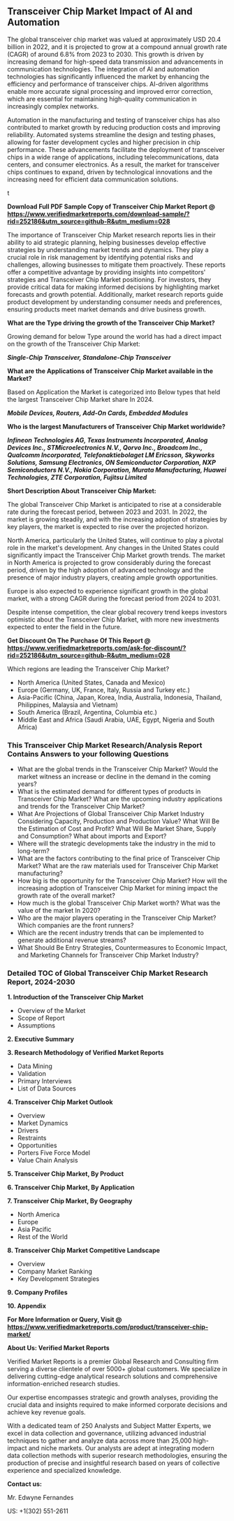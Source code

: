 <h2>Transceiver Chip Market Impact of AI and Automation</h2><p>The global transceiver chip market was valued at approximately USD 20.4 billion in 2022, and it is projected to grow at a compound annual growth rate (CAGR) of around 6.8% from 2023 to 2030. This growth is driven by increasing demand for high-speed data transmission and advancements in communication technologies. The integration of AI and automation technologies has significantly influenced the market by enhancing the efficiency and performance of transceiver chips. AI-driven algorithms enable more accurate signal processing and improved error correction, which are essential for maintaining high-quality communication in increasingly complex networks.</p><p>Automation in the manufacturing and testing of transceiver chips has also contributed to market growth by reducing production costs and improving reliability. Automated systems streamline the design and testing phases, allowing for faster development cycles and higher precision in chip performance. These advancements facilitate the deployment of transceiver chips in a wide range of applications, including telecommunications, data centers, and consumer electronics. As a result, the market for transceiver chips continues to expand, driven by technological innovations and the increasing need for efficient data communication solutions.</p>t</p><p id="" class=""><strong>Download Full PDF Sample Copy of Transceiver Chip Market Report @ <a href="https://www.verifiedmarketreports.com/download-sample/?rid=252186&utm_source=github-R&utm_medium=028" target="_blank">https://www.verifiedmarketreports.com/download-sample/?rid=252186&utm_source=github-R&utm_medium=028</a></strong></p><p>The importance of&nbsp;Transceiver Chip Market research reports lies in their ability to aid strategic planning, helping businesses develop effective strategies by understanding market trends and dynamics. They play a crucial role in risk management by identifying potential risks and challenges, allowing businesses to mitigate them proactively. These reports offer a competitive advantage by providing insights into competitors' strategies and Transceiver Chip Market positioning. For investors, they provide critical data for making informed decisions by highlighting market forecasts and growth potential. Additionally, market research reports guide product development by understanding consumer needs and preferences, ensuring products meet market demands and drive business growth.</p><p><strong>What are the&nbsp;Type driving the growth of the Transceiver Chip Market?</strong></p><p id="" class="">Growing demand for below Type around the world has had a direct impact on the growth of the Transceiver Chip Market:</p><em><strong>Single-Chip Transceiver, Standalone-Chip Transceiver</strong></em></p><strong>What are the&nbsp;Applications&nbsp;of Transceiver Chip Market available in the Market?</strong></p><p id="" class="">Based on Application the Market is categorized into Below types that held the largest Transceiver Chip Market share In 2024.</p><em><strong>Mobile Devices, Routers, Add-On Cards, Embedded Modules</strong></em></p><strong>Who is the largest Manufacturers of Transceiver Chip Market worldwide?</strong></p><p><em><strong>Infineon Technologies AG, Texas Instruments Incorporated, Analog Devices Inc., STMicroelectronics N.V., Qorvo Inc., Broadcom Inc., Qualcomm Incorporated, Telefonaktiebolaget LM Ericsson, Skyworks Solutions, Samsung Electronics, ON Semiconductor Corporation, NXP Semiconductors N.V., Nokia Corporation, Murata Manufacturing, Huawei Technologies, ZTE Corporation, Fujitsu Limited</strong></em></p><p id="" class=""><strong>Short Description About Transceiver Chip Market:</strong></p><p>The global Transceiver Chip Market is anticipated to rise at a considerable rate during the forecast period, between 2023 and 2031. In 2022, the market is growing steadily, and with the increasing adoption of strategies by key players, the market is expected to rise over the projected horizon.</p><p>North America, particularly the United States, will continue to play a pivotal role in the market's development. Any changes in the United States could significantly impact the Transceiver Chip Market growth trends. The market in North America is projected to grow considerably during the forecast period, driven by the high adoption of advanced technology and the presence of major industry players, creating ample growth opportunities.</p><p>Europe is also expected to experience significant growth in the global market, with a strong CAGR during the forecast period from 2024 to 2031.</p><p>Despite intense competition, the clear global recovery trend keeps investors optimistic about the Transceiver Chip Market, with more new investments expected to enter the field in the future.</p><p id="" class=""><strong>Get Discount On The Purchase Of This Report @ <a href="https://www.verifiedmarketreports.com/ask-for-discount/?rid=252186&utm_source=github-R&utm_medium=028" target="_blank">https://www.verifiedmarketreports.com/ask-for-discount/?rid=252186&utm_source=github-R&utm_medium=028</a></strong></p>Which regions are leading the Transceiver Chip Market?</p><ul><li>North America (United States, Canada and Mexico)</li><li>Europe (Germany, UK, France, Italy, Russia and Turkey etc.)</li><li>Asia-Pacific (China, Japan, Korea, India, Australia, Indonesia, Thailand, Philippines, Malaysia and Vietnam)</li><li>South America (Brazil, Argentina, Columbia etc.)</li><li>Middle East and Africa (Saudi Arabia, UAE, Egypt, Nigeria and South Africa)</li></ul><h3 id="" class="">This Transceiver Chip Market Research/Analysis Report Contains Answers to your following Questions</h3><ul><li>What are the global trends in the Transceiver Chip Market? Would the market witness an increase or decline in the demand in the coming years?</li><li>What is the estimated demand for different types of products in Transceiver Chip Market? What are the upcoming industry applications and trends for the Transceiver Chip Market?</li><li>What Are Projections of Global Transceiver Chip Market Industry Considering Capacity, Production and Production Value? What Will Be the Estimation of Cost and Profit? What Will Be Market Share, Supply and Consumption? What about imports and Export?</li><li>Where will the strategic developments take the industry in the mid to long-term?</li><li>What are the factors contributing to the final price of Transceiver Chip Market? What are the raw materials used for Transceiver Chip Market manufacturing?</li><li>How big is the opportunity for the Transceiver Chip Market? How will the increasing adoption of Transceiver Chip Market for mining impact the growth rate of the overall market?</li><li>How much is the global Transceiver Chip Market worth? What was the value of the market In 2020?</li><li>Who are the major players operating in the Transceiver Chip Market? Which companies are the front runners?</li><li>Which are the recent industry trends that can be implemented to generate additional revenue streams?</li><li>What Should Be Entry Strategies, Countermeasures to Economic Impact, and Marketing Channels for Transceiver Chip Market Industry?</li></ul><h3 id="" class="">Detailed TOC of Global Transceiver Chip Market Research Report, 2024-2030</h3><p id="" class=""><strong>1. Introduction of the Transceiver Chip Market</strong></p><ul><li>Overview of the Market</li><li>Scope of Report</li><li>Assumptions</li></ul><p id="" class=""><strong>2. Executive Summary</strong></p><p id="" class=""><strong>3. Research Methodology of Verified Market Reports</strong></p><ul><li>Data Mining</li><li>Validation</li><li>Primary Interviews</li><li>List of Data Sources</li></ul><p id="" class=""><strong>4. Transceiver Chip Market Outlook</strong></p><ul><li>Overview</li><li>Market Dynamics</li><li>Drivers</li><li>Restraints</li><li>Opportunities</li><li>Porters Five Force Model</li><li>Value Chain Analysis</li></ul><p id="" class=""><strong>5. Transceiver Chip Market, By Product</strong></p><p id="" class=""><strong>6. Transceiver Chip Market, By Application</strong></p><p id="" class=""><strong>7. Transceiver Chip Market, By Geography</strong></p><ul><li>North America</li><li>Europe</li><li>Asia Pacific</li><li>Rest of the World</li></ul><p id="" class=""><strong>8. Transceiver Chip Market Competitive Landscape</strong></p><ul><li>Overview</li><li>Company Market Ranking</li><li>Key Development Strategies</li></ul><p id="" class=""><strong>9. Company Profiles</strong></p><p id="" class=""><strong>10. Appendix</strong></p><p id="" class=""><strong>For More Information or Query, Visit @ <a href="https://www.verifiedmarketreports.com/product/transceiver-chip-market/" target="_blank">https://www.verifiedmarketreports.com/product/transceiver-chip-market/</a></strong></p><p id="" class=""><strong>About Us: Verified Market Reports</strong></p><p id="" class="">Verified Market Reports is a premier Global Research and Consulting firm serving a diverse clientele of over 5000+ global customers. We specialize in delivering cutting-edge analytical research solutions and comprehensive information-enriched research studies.</p><p id="" class="">Our expertise encompasses strategic and growth analyses, providing the crucial data and insights required to make informed corporate decisions and achieve key revenue goals.</p><p id="" class="">With a dedicated team of 250 Analysts and Subject Matter Experts, we excel in data collection and governance, utilizing advanced industrial techniques to gather and analyze data across more than 25,000 high-impact and niche markets. Our analysts are adept at integrating modern data collection methods with superior research methodologies, ensuring the production of precise and insightful research based on years of collective experience and specialized knowledge.</p><p id="" class=""><strong>Contact us:</strong></p><p id="" class="">Mr. Edwyne Fernandes</p><p id="" class="">US: +1(302) 551-2611</p>